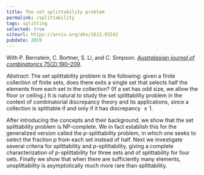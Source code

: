 ```yaml
---
title: The set splittability problem
permalink: /splittability
tags: splitting
selected: true
siteurl: https://arxiv.org/abs/1611.01542
pubdate: 2019
---
```


With P. Bernstein, C. Bortner, S. Li, and C. Simpson. [*Australasian journal of combinatorics* 75(2):190–209](https://ajc.maths.uq.edu.au/pdf/75/ajc_v75_p190.pdf).<!--more-->

*Abstract*: The set splittability problem is the following: given a finite collection of finite sets, does there exits a single set that selects half the elements from each set in the collection? (If a set has odd size, we allow the floor or ceiling.) It is natural to study the set splittability problem in the context of combinatorial discrepancy theory and its applications, since a collection is splittable if and only if it has discrepancy $\leq1$.

After introducing the concepts and their background, we show that the set splittability problem is NP-complete. We in fact establish this for the generalized version called the $p$-splittability problem, in which one seeks to select the fraction $p$ from each set instead of half. Next we investigate several criteria for splittability and $p$-splittability, giving a complete characterization of $p$-splittability for three sets and of splittability for four sets. Finally we show that when there are sufficiently many elements, unsplittability is asymptotically much more rare than splittability.
